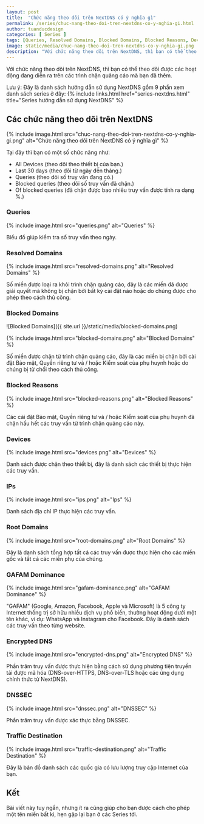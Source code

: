 ```yaml
---
layout: post
title:  "Chức năng theo dõi trên NextDNS có ý nghĩa gì"
permalink: /series/chuc-nang-theo-doi-tren-nextdns-co-y-nghia-gi.html
author: tuanducdesign
categories: [ Series ]
tags: [Queries, Resolved Domains, Blocked Domains, Blocked Reasons, Devices, IPs, Root Domains, GAFAM Dominance, Encrypted DNS, Traffic Destination, NextDNS]
image: static/media/chuc-nang-theo-doi-tren-nextdns-co-y-nghia-gi.png
description: "Với chức năng theo dõi trên NextDNS, thì bạn có thể theo dõi được các hoạt động đang diễn ra trên các trình chặn quảng cáo mà bạn đã thêm."
---
```


Với chức năng theo dõi trên NextDNS, thì bạn có thể theo dõi được các hoạt động đang diễn ra trên các trình chặn quảng cáo mà bạn đã thêm.

Lưu ý: Đây là danh sách hướng dẫn sử dụng NextDNS gồm 9 phần xem danh sách series ở đây: {% include links.html href="series-nextdns.html" title="Series hướng dẫn sử dụng NextDNS" %}

## Các chức năng theo dõi trên NextDNS

{% include image.html src="chuc-nang-theo-doi-tren-nextdns-co-y-nghia-gi.png" alt="Chức năng theo dõi trên NextDNS có ý nghĩa gì" %}

Tại đây thì bạn có một số chức năng như:

- All Devices (theo dõi theo thiết bị của bạn.)
- Last 30 days (theo dõi từ ngày đến tháng.)
- Queries (theo dõi số truy vấn đang có.)
- Blocked queries (theo dõi số truy vấn đã chặn.)
- Of blocked queries (đã chặn được bao nhiêu truy vấn được tính ra dạng %.)

### Queries

{% include image.html src="queries.png" alt="Queries" %}

Biểu đồ giúp kiểm tra số truy vấn theo ngày.

### Resolved Domains

{% include image.html src="resolved-domains.png" alt="Resolved Domains" %}

Số miền được loại ra khỏi trình chặn quảng cáo, đây là các miền đã được giải quyết mà không bị chặn bởi bất kỳ cài đặt nào hoặc do chúng được cho phép theo cách thủ công.

### Blocked Domains

![Blocked Domains]({{ site.url }}/static/media/blocked-domains.png)

{% include image.html src="blocked-domains.png" alt="Blocked Domains" %}

Số miền được chặn từ trình chặn quảng cáo, đây là các miền bị chặn bởi cài đặt Bảo mật, Quyền riêng tư và / hoặc Kiểm soát của phụ huynh hoặc do chúng bị từ chối theo cách thủ công.

### Blocked Reasons

{% include image.html src="blocked-reasons.png" alt="Blocked Reasons" %}

Các cài đặt Bảo mật, Quyền riêng tư và / hoặc Kiểm soát của phụ huynh đã chặn hầu hết các truy vấn từ trình chặn quảng cáo này.

### Devices

{% include image.html src="devices.png" alt="Devices" %}

Danh sách được chặn theo thiết bị, đây là danh sách các thiết bị thực hiện các truy vấn.

### IPs

{% include image.html src="ips.png" alt="Ips" %}

Danh sách địa chỉ IP thực hiện các truy vấn.

### Root Domains

{% include image.html src="root-domains.png" alt="Root Domains" %}

Đây là danh sách tổng hợp tất cả các truy vấn được thực hiện cho các miền gốc và tất cả các miền phụ của chúng.

### GAFAM Dominance

{% include image.html src="gafam-dominance.png" alt="GAFAM Dominance" %}

"GAFAM" (Google, Amazon, Facebook, Apple và Microsoft) là 5 công ty Internet thống trị sở hữu nhiều dịch vụ phổ biến, thường hoạt động dưới một tên khác, ví dụ: WhatsApp và Instagram cho Facebook. Đây là danh sách các truy vấn theo từng website.

### Encrypted DNS

{% include image.html src="encrypted-dns.png" alt="Encrypted DNS" %}

Phần trăm truy vấn được thực hiện bằng cách sử dụng phương tiện truyền tải được mã hóa (DNS-over-HTTPS, DNS-over-TLS hoặc các ứng dụng chính thức từ NextDNS).

### DNSSEC

{% include image.html src="dnssec.png" alt="DNSSEC" %}

Phần trăm truy vấn được xác thực bằng DNSSEC.

### Traffic Destination

{% include image.html src="traffic-destination.png" alt="Traffic Destination" %}

Đây là bản đồ danh sách các quốc gia có lưu lượng truy cập Internet của bạn.

## Kết

Bài viết này tuy ngắn, nhưng ít ra cũng giúp cho bạn được cách cho phép một tên miền bất kì, hẹn gặp lại bạn ở các Series tới.
